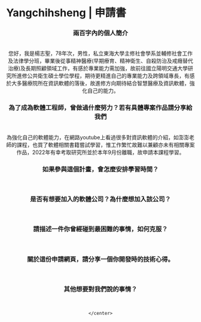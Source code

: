 <html>
<head>
<h1> Yangchihsheng | 申請書</h1>
</head>
  
 <body>
     <center><!--讓網頁中內容居中顯示-->
  <h3>兩百字內的個人簡介</h3><br />
您好，我是楊志聖，78年次，男性，私立東海大學主修社會學系並輔修社會工作及法律學分班，畢業後從事精神醫療(早期療育、精神衛生、自殺防治及戒癮替代治療)及長期照顧領域工作，有感於專業能力需加強，故前往國立陽明交通大學研究所進修公共衛生碩士學位學程，期待更精進自己的專業能力及跨領域專長，有感於大多醫療院所在資訊軟體的落後，故進修方向期待結合智慧醫療及資訊軟體，強化自己的能力。 <br />

   <h3>為了成為軟體工程師，曾做過什麼努力？若有具體專案作品請分享給我們</h3><br />
 為強化自己的軟體能力，在網路youtube上看過很多對資訊軟體的介紹，如澎澎老師的課程，也買了軟體相關書籍嘗試學習，惟工作繁忙故難以兼顧亦未有相關專案作品，2022年有幸考取研究所並於本年9月份離職，故申請本課程學習。
 
   <h3>如果參與這個計畫，會怎麼安排學習時間？</h3><br />
       
   <h3>是否有想要加入的軟體公司？為什麼想加入該公司？</h3><br />
       
   <h3>請描述一件你曾經碰到最困難的事情，如何克服？</h3><br />
       
   <h3>關於這份申請網頁，請分享一個你開發時的技術心得。</h3><br />
       
   <h3>其他想要對我們說的事情？</h3><br />


    </center>

</body>
</html>
